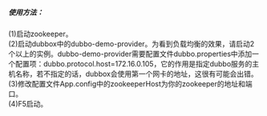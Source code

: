
<h5>使用方法：</h5>
(1)启动zookeeper。<br />
(2)启动dubbox中的dubbo-demo-provider。为看到负载均衡的效果，请启动2个以上的实例。dubbo-demo-provider需要配置文件dubbo.properties中添加一个配置项：dubbo.protocol.host=172.16.0.105，它的作用是指定dubbo服务的主机名称，若不指定的话，dubbox会使用第一个网卡的地址，这很有可能会出错。<br />
(3)修改配置文件App.config中的zookeeperHost为你的zookeeper的地址和端口。<br />
(4)F5启动。<br />


